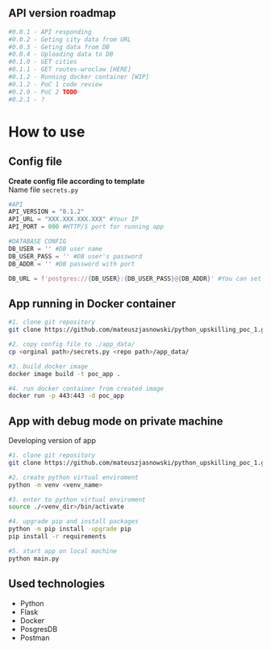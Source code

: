 ## API version roadmap
```python
#0.0.1 - API responding
#0.0.2 - Geting city data from URL
#0.0.3 - Geting data from DB
#0.0.4 - Uploading data to DB
#0.1.0 - GET cities
#0.1.1 - GET routes-wroclaw [HERE]
#0.1.2 - Running docker container [WIP]
#0.1.2 - PoC 1 code review
#0.2.0 - PoC 2 TODO
#0.2.1 - ?
```

# How to use

## Config file
<b>Create config file according to template</b></br>
Name file ```secrets.py```

```python
#API
API_VERSION = "0.1.2"
API_URL = "XXX.XXX.XXX.XXX" #Your IP
API_PORT = 000 #HTTP/S port for running app

#DATABASE CONFIG
DB_USER = '' #DB user name
DB_USER_PASS = '' #DB user's password
DB_ADDR = '' #DB password with port

DB_URL = f'postgres://{DB_USER}:{DB_USER_PASS}@{DB_ADDR}' #You can set it like this
```

## App running in Docker container

```bash
#1. clone git repository
git clone https://github.com/mateuszjasnowski/python_upskilling_poc_1.git

#2. copy config file to ./app_data/
cp <orginal path>/secrets.py <repo path>/app_data/

#3. build docker image
docker image build -t poc_app .

#4. run docker container from created image
docker run -p 443:443 -d poc_app
```

## App with debug mode on private machine

Developing version of app <br>

```bash
#1. clone git repository
git clone https://github.com/mateuszjasnowski/python_upskilling_poc_1.git

#2. create python virtual enviroment
python -m venv <venv_name>

#3. enter to python virtual enviroment
source ./<venv_dir>/bin/activate

#4. upgrade pip and install packages
python -m pip install -upgrade pip
pip install -r requirements

#5. start app on local machine
python main.py
```

## Used technologies
- Python
- Flask
- Docker
- PosgresDB
- Postman
